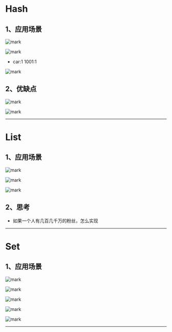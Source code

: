 # Hash

## 1、应用场景

![mark](http://codedorado.oss-cn-beijing.aliyuncs.com/images/20200321/192417355.png)

![mark](http://codedorado.oss-cn-beijing.aliyuncs.com/images/20200321/192248566.png)

- car:1  1001:1 

![mark](http://codedorado.oss-cn-beijing.aliyuncs.com/images/20200322/214546649.png)

## 2、优缺点

![mark](http://codedorado.oss-cn-beijing.aliyuncs.com/images/20200321/194506564.png)

![mark](http://codedorado.oss-cn-beijing.aliyuncs.com/images/20200321/194551442.png)

---

# List

## 1、应用场景

![mark](http://codedorado.oss-cn-beijing.aliyuncs.com/images/20200321/194830279.png)

![mark](http://codedorado.oss-cn-beijing.aliyuncs.com/images/20200321/194957856.png)

![mark](http://codedorado.oss-cn-beijing.aliyuncs.com/images/20200321/195455277.png)

## 2、思考

- 如果一个人有几百几千万的粉丝，怎么实现

---

# Set

## 1、应用场景

![mark](http://codedorado.oss-cn-beijing.aliyuncs.com/images/20200321/195850941.png)

![mark](http://codedorado.oss-cn-beijing.aliyuncs.com/images/20200321/195932974.png)

![mark](http://codedorado.oss-cn-beijing.aliyuncs.com/images/20200321/200430789.png)

![mark](http://codedorado.oss-cn-beijing.aliyuncs.com/images/20200321/200623303.png)

![mark](http://codedorado.oss-cn-beijing.aliyuncs.com/images/20200321/200638806.png)

------